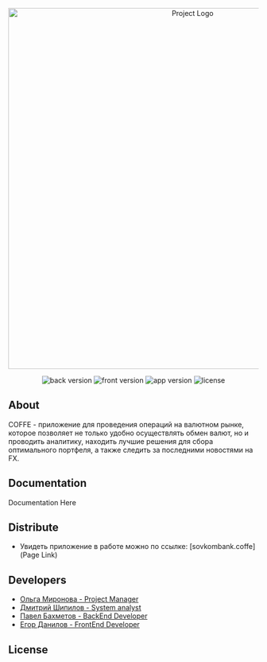 <p align="center">
      <img src="https://i.ibb.co/cLP7cLV/about.png" alt="Project Logo" width="726">
</p>

<p align="center">
   <img src="https://img.shields.io/badge/python-3.10-orange" alt="back version">
   <img src="https://img.shields.io/badge/kotlin-v1.6.0-yellow" alt="front version">
   <img src="https://img.shields.io/badge/version-Prototipe-blue" alt="app version">
   <img src="https://img.shields.io/badge/license-MIT-brightgreen" alt="license">
</p>

## About

COFFE - приложение для проведения операций на валютном рынке, которое позволяет не только удобно осуществлять обмен валют, но и проводить аналитику, находить лучшие решения для сбора оптимального портфеля, а также следить за последними новостями на FX.

## Documentation

Documentation Here

## Distribute

- Увидеть приложение в работе можно по ссылке: [sovkombank.coffe](Page Link)


## Developers

- [Ольга Миронова - Project Manager](t.me/Olga_MiSDM)
- [Дмитрий Шипилов - System analyst](https://github.com/TheSuspect17)
- [Павел Бахметов - BackEnd Developer](https://github.com/Memori707)
- [Егор Данилов - FrontEnd Developer](https://github.com/LostImagin4tion)

## License

